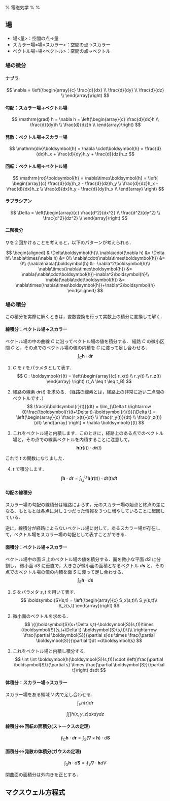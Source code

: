 % 電磁気学
%
%


## 場

- 場<量>：空間の点→量
- スカラー場=場<スカラー>：空間の点→スカラー
- ベクトル場=場<ベクトル>：空間の点→ベクトル

### 場の微分

#### ナブラ
$$
\nabla = \left(\begin{array}{c}
          \frac{d}{dx} \\
          \frac{d}{dy} \\
          \frac{d}{dz} \\
        \end{array}\right)
$$

#### 勾配：スカラー場→ベクトル場
$$
\mathrm{grad} h
      = \nabla h
      = \left(\begin{array}{c}
        \frac{d}{dx}h \\
        \frac{d}{dy}h \\
        \frac{d}{dz}h \\
      \end{array}\right)
$$

#### 発散：ベクトル場→スカラー場
$$
\mathrm{div}\boldsymbol{h}
      = \nabla \cdot\boldsymbol{h}
      = \frac{d}{dx}h_x + \frac{d}{dy}h_y + \frac{d}{dz}h_z
$$

#### 回転：ベクトル場→ベクトル場
 $$
 \mathrm{rot}\boldsymbol{h}
      = \nabla\times\boldsymbol{h}
      = \left(
					\begin{array}{c}
					\frac{d}{dy}h_z - \frac{d}{dz}h_y \\
					\frac{d}{dz}h_x - \frac{d}{dx}h_z \\
					\frac{d}{dx}h_y - \frac{d}{dy}h_x \\
					\end{array}
				\right)
$$

#### ラプラシアン
$$
\Delta
      = \left(\begin{array}{c}
			    \frac{d^2}{dx^2} \\
			    \frac{d^2}{dy^2} \\
			    \frac{d^2}{dz^2} \\
			\end{array}\right)
$$

#### 二階微分
$\nabla$を２回かけることを考えると，以下のパターンが考えられる．

$$
\begin{aligned}
                                          & \Delta\boldsymbol{h}\\
\nabla\cdot(\nabla h)                     &= \Delta h\\
\nabla\times(\nabla h)                    &= 0\\
\nabla\cdot(\nabla\times\boldsymbol{h})   &= 0\\
(\nabla\nabla)\boldsymbol{h}              &= \nabla^2\boldsymbol{h}\\
\nabla\times(\nabla\times\boldsymbol{h})  &= \nabla(\nabla\cdot\boldsymbol{h})-\nabla^2\boldsymbol{h}\\
\nabla(\nabla\cdot\boldsymbol{h})         &= \nabla\times(\nabla\times\boldsymbol{h})+\nabla^2\boldsymbol{h}
\end{aligned}
$$

### 場の積分
この積分を実際に解くときは，変数変換を行って実数上の積分に変換して解く．

#### 線積分：ベクトル場→スカラー</h3>
ベクトル場の中の曲線 $C$ に沿ってベクトル場の値を積分する． 経路 $C$ の微小区間 $C$ と，その点でのベクトル場の値の内積を $C$ に渡って足し合わせる．
$$
\int_C \boldsymbol{h} \cdot d \boldsymbol{r}
$$

1. $C$ を $t$ をパラメタとして表す．
$$
C : \boldsymbol{r}(t) = \left(\begin{array}{c} r_x(t) \\ r_y(t) \\ r_z(t) \end{array} \right) (t_A \leq t \leq t_B)
$$

2. 経路の線素 $d\boldsymbol{r}(t)$ を求める．（経路の線素とは，経路上の非常に近い二点間のベクトルです．）
$$
\frac{d\boldsymbol{r}(t)}{dt}
    = \lim_{\Delta t \rightarrow 0}\frac{\boldsymbol{r}(t+\Delta t)-\boldsymbol{r}(t)}{\Delta t}
    = \left(\begin{array}{c} \frac{r_x(t)}{dt} \\ \frac{r_y(t)}{dt} \\ \frac{r_z(t)}{dt} \end{array} \right)
    = \nabla \boldsymbol{r}(t)
$$

3. これをベクトル場と内積します．このときに，経路上のある点でのベクトル場と，その点での線素ベクトルを内積することに注意して，
$$
\boldsymbol{h}(\boldsymbol{r}(t))\cdot d\boldsymbol{r}(t)
$$

これで $t$ の関数になりました．

4. $t$ で積分します．
$$
\int\boldsymbol{h}\cdot d\boldsymbol{r}
    = \int_{t_A}^{t_B} \boldsymbol{h}(\boldsymbol{r}(t))\cdot d\boldsymbol{r}(t) dt
$$

#### 勾配の線積分
スカラー場の勾配の線積分は経路によらず，元のスカラー場の始点と終点の差になる．もともとは各点に対し１つだった情報を３つに増やしていることに起因している．

逆に，線積分が経路によらないベクトル場に対して，あるスカラー場が存在して，ベクトル場をスカラー場の勾配として表すことができる．

#### 面積分：ベクトル場→スカラー

ベクトル場中の面 $S$ 上のベクトル場の値を積分する．面を微小な平面 $dS$ に分割し， 微小面 $dS$ に垂直で，大きさが微小面の面積となるベクトル $d\boldsymbol{s}$ と，その点でのベクトル場の値の内積を面 $S$ に渡って足し合わせる．
$$
\int_S \boldsymbol{h} \cdot d \boldsymbol{s}
$$

1. $S$ をパラメタ $s,t$ を用いて表す．
$$
\boldsymbol{S}(s,t) = \left(\begin{array}{c} S_x(s,t)\\	S_y(s,t)\\ S_z(s,t) \end{array}\right)
$$

2. 微小面のベクトルを求める．
$$
\{(\boldsymbol{S}(s+\Delta s,t)-\boldsymbol{S}(s,t))\times (\boldsymbol{S}(s,t+\Delta t)-\boldsymbol{S}(s,t))\}\\
    \rightarrow \frac{\partial \boldsymbol{S}}{\partial s}ds \times \frac{\partial \boldsymbol{S}}{\partial t}dt
    =d\boldsymbol{s}
$$

3. これをベクトル場と内積し積分する．
$$
\int \int \boldsymbol{h(\boldsymbol{S}(s,t))}\cdot 
    \left(\frac{\partial \boldsymbol{S}}{\partial s} \times \frac{\partial \boldsymbol{S}}{\partial t}\right) dsdt
$$

#### 体積分：スカラー場→スカラー
スカラー場をある領域 $V$ 内で足し合わせる．
$$
\int_V h(\boldsymbol{r}) d\boldsymbol{r}
$$

$$
\int \int \int h(x,y,z) dxdydz
$$

#### 線積分↔回転の面積分(ストークスの定理)
$$
\oint_C \boldsymbol{h}\cdot d\boldsymbol{r}
    = \int_S(\nabla\times\boldsymbol{h})\cdot d\boldsymbol{S}
$$
    
#### 面積分↔発散の体積分(ガウスの定理)
$$
\int_S\boldsymbol{h}\cdot d\boldsymbol{S}
    = \oint_V\nabla\cdot\boldsymbol{h}dV
$$

閉曲面の面積分は外向きを正とする．

## マクスウェル方程式


